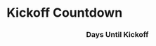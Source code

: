 # Kickoff Countdown

<h3 align='center'>Days Until Kickoff</h3>
<p3 align='center>___________________</p3>

